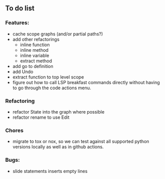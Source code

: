 ## To do list

### Features:

* cache scope graphs (and/or partial paths?)
* add other refactorings
  * inline function
  * inline method
  * inline variable
  * extract method
* add go to definition
* add Undo
* extract function to top level scope
* figure out how to call LSP breakfast commands directly without having
  to go through the code actions menu.

### Refactoring

* refactor State into the graph where possible
* refactor rename to use Edit

### Chores

* migrate to tox or nox, so we can test against all supported python
  versions locally as well as in github actions.

### Bugs:

* slide statements inserts empty lines
